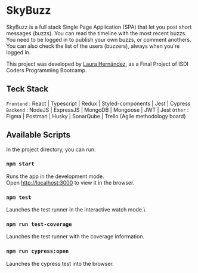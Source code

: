 # SkyBuzz

SkyBuzz is a full stack Single Page Application (SPA) that let you post short messages (buzzs).
You can read the timeline with the most recent buzzs.
You need to be logged in to publish your own buzzs, or comment anothers.
You can also check the list of the users (buzzers), always when you're logged in.

This project was developed by [Laura Hernández](https://github.com/LauraHEVA), as a Final Project of ISDI Coders Programming Bootcamp.

## Teck Stack

`Frontend` : React | Typescript | Redux | Styled-components | Jest | Cypress
`Backend` : NodeJS | ExpressJS | MongoDB | Mongoose | JWT | Jest
`Other` : Figma | Postman | Husky | SonarQube | Trello (Agile methodology board)

## Available Scripts

In the project directory, you can run:

### `npm start`

Runs the app in the development mode.\
Open [http://localhost:3000](http://localhost:3000) to view it in the browser.

### `npm test`

Launches the test runner in the interactive watch mode.\

### `npm run test-coverage`

Launches the test runner with the coverage information.

### `npm run cypress:open`

Launches the cypress test into the browser.

